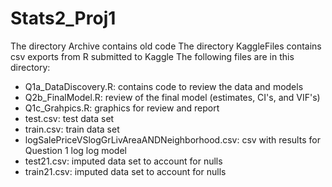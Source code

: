 # Stats2_Proj1
The directory Archive contains old code
The directory KaggleFiles contains csv exports from R submitted to Kaggle
The following files are in this directory:
* Q1a_DataDiscovery.R: contains code to review the data and models
* Q2b_FinalModel.R: review of the final model (estimates, CI's, and VIF's)
* Q1c_Grahpics.R: graphics for review and report
* test.csv: test data set
* train.csv: train data set
* logSalePriceVSlogGrLivAreaANDNeighborhood.csv: csv with results for Question 1 log log model
* test21.csv: imputed data set to account for nulls
* train21.csv: imputed data set to account for nulls
